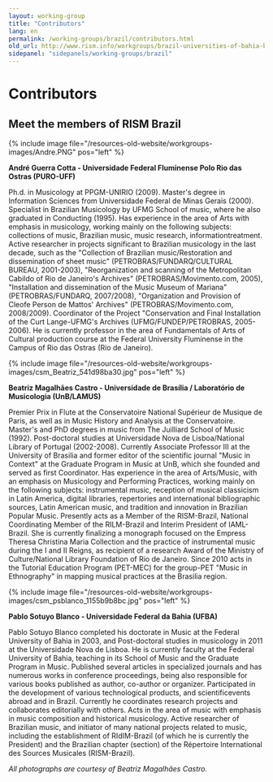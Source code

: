 ```yaml
---
layout: working-group
title: "Contributors"
lang: en
permalink: /working-groups/brazil/contributors.html
old_url: http://www.rism.info/workgroups/brazil-universities-of-bahia-brasilia-campinas-minas-gerais/contributors.html
sidepanel: "sidepanels/working-groups/brazil"
---
```


# Contributors

## Meet the members of RISM Brazil  

{% include image file="/resources-old-website/workgroups-images/Andre.PNG" pos="left" %}

**André Guerra Cotta - Universidade Federal Fluminense Polo Rio das Ostras (PURO-UFF)**

Ph.d. in Musicology at PPGM-UNIRIO (2009). Master's degree in Information Sciences from Universidade Federal de Minas Gerais (2000). Specialist in Brazilian Musicology by UFMG School of music, where he also graduated in Conducting (1995). Has experience in the area of Arts with emphasis in musicology, working mainly on the following subjects: collections of music, Brazilian music, music research, informationtreatment. Active researcher in projects significant to Brazilian musicology in the last decade, such as the "Collection of Brazilian music/Restoration and dissemination of sheet music" (PETROBRAS/FUNDARQ/CULTURAL BUREAU, 2001-2003), "Reorganization and scanning of the Metropolitan Cabildo of Rio de Janeiro's Archives" (PETROBRAS/Movimento.com, 2005), "Installation and dissemination of the Music Museum of Mariana" (PETROBRAS/FUNDARQ, 2007/2008), "Organization and Provision of Cleofe Person de Mattos' Archives" (PETROBRAS/Movimento.com, 2008/2009). Coordinator of the Project "Conservation and Final Installation of the Curt Lange-UFMG's Archives (UFMG/FUNDEP/PETROBRAS, 2005-2006). He is currently professor in the area of Fundamentals of Arts of Cultural production course at the Federal University Fluminense in the Campus of Rio das Ostras (Rio de Janeiro).

{% include image file="/resources-old-website/workgroups-images/csm_Beatriz_541d98ba30.jpg" pos="left" %}

**Beatriz Magalhães Castro - Universidade de Brasília / Laboratório de Musicologia (UnB/LAMUS)**

Premier Prix in Flute at the Conservatoire National Supérieur de Musique de Paris, as well as in Music History and Analysis at the Conservatoire. Master's and PhD degrees in music from The Juilliard School of Music (1992). Post-doctoral studies at Universidade Nova de Lisboa/National Library of Portugal (2002-2008). Currently Associate Professor III at the University of Brasilia and former editor of the scientific journal "Music in Context" at the Graduate Program in Music at UnB, which she founded and served as first Coordinator. Has experience in the area of Arts/Music, with an emphasis on Musicology and Performing Practices, working mainly on the following subjects: instrumental music, reception of musical classicism in Latin America, digital libraries, repertories and international bibliographic sources, Latin American music, and tradition and innovation in Brazilian Popular Music. Presently acts as a Member of the RISM-Brazil, National Coordinating Member of the RILM-Brazil and Interim President of IAML-Brazil. She is currently finalizing a monograph focused on the Empress Theresa Christina Maria Collection and the practice of instrumental music during the I and II Reigns, as recipient of a research Award of the Ministry of Culture/National Library Foundation of Rio de Janeiro. Since 2010 acts in the Tutorial Education Program (PET-MEC) for the group-PET "Music in Ethnography" in mapping musical practices at the Brasilia region.


{% include image file="/resources-old-website/workgroups-images/csm_psblanco_1155b9b8bc.jpg" pos="left" %}

**Pablo Sotuyo Blanco - Universidade Federal da Bahia (UFBA)**

Pablo Sotuyo Blanco completed his doctorate in Music at the Federal University of Bahia in 2003, and Post-doctoral studies in musicology in 2011 at the Universidade Nova de Lisboa. He is currently faculty at the Federal University of Bahia, teaching in its School of Music and the Graduate Program in Music. Published several articles in specialized journals and has numerous works in conference proceedings, being also responsible for various books published as author, co-author or organizer. Participated in the development of various technological products, and scientificevents abroad and in Brazil. Currently he coordinates research projects and collaborates editorially with others. Acts in the area of music with emphasis in music composition and historical musicology. Active researcher of Brazilian music, and initiator of many national projects related to music, including the establishment of RIdIM-Brazil (of which he is currently the President) and the Brazilian chapter (section) of the Répertoire International des Sources Musicales (RISM-Brazil).

_All photographs are courtesy of Beatriz Magalhães Castro._
